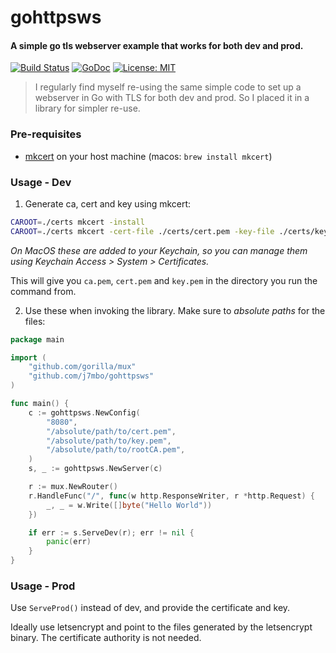 # gohttpsws

#### A simple go tls webserver example that works for both dev and prod.

[![Build Status](https://travis-ci.com/J7mbo/gohttpsws.svg?token=yHmxZpU2vJZUs1GXsdCa&branch=master)](https://travis-ci.com/J7mbo/gohttpsws)
[![GoDoc](https://godoc.org/github.com/J7mbo/gohttpsws?status.svg)](https://godoc.org/github.com/J7mbo/gohttpsws)
[![License: MIT](https://img.shields.io/badge/License-MIT-green.svg)](LICENSE.md)

> I regularly find myself re-using the same simple code to set up a webserver in Go with TLS for both dev and prod.
> So I placed it in a library for simpler re-use.

### Pre-requisites

- [mkcert](https://github.com/FiloSottile/mkcert) on your host machine (macos: `brew install mkcert`)

### Usage - Dev

1. Generate ca, cert and key using mkcert:

```bash
CAROOT=./certs mkcert -install
CAROOT=./certs mkcert -cert-file ./certs/cert.pem -key-file ./certs/key.pem localhost 127.0.0.1
```

*On MacOS these are added to your Keychain, so you can manage them using Keychain Access > System > Certificates.*

This will give you `ca.pem`, `cert.pem` and `key.pem` in the directory you run the command from.

2. Use these when invoking the library. Make sure to _absolute paths_ for the files:

```go
package main

import (
	"github.com/gorilla/mux"
	"github.com/j7mbo/gohttpsws"
)

func main() {
	c := gohttpsws.NewConfig(
		"8080",
		"/absolute/path/to/cert.pem",
		"/absolute/path/to/key.pem",
		"/absolute/path/to/rootCA.pem",
	)
	s, _ := gohttpsws.NewServer(c)

	r := mux.NewRouter()
	r.HandleFunc("/", func(w http.ResponseWriter, r *http.Request) {
		_, _ = w.Write([]byte("Hello World"))
	})

	if err := s.ServeDev(r); err != nil {
		panic(err)
	}
}
```

### Usage - Prod

Use `ServeProd()` instead of dev, and provide the certificate and key.

Ideally use letsencrypt and point to the files generated by the letsencrypt binary. The certificate authority is not
needed.